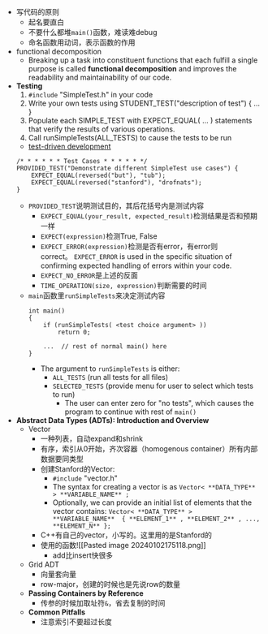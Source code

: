 - 写代码的原则
	- 起名要直白
	- 不要什么都堆`main()`函数，难读难debug
	- 命名函数用动词，表示函数的作用
- functional decomposition
	- Breaking up a task into constituent functions that each fulfill a single purpose is called **functional decomposition** and improves the readability and maintainability of our code.
- **Testing**
	1. `#include` "SimpleTest.h" in your code
	2. Write your own tests using STUDENT_TEST("description of test") { ... }
	3. Populate each SIMPLE_TEST with EXPECT_EQUAL( ... ) statements that verify the results of various operations.
	4. Call runSimpleTests(ALL_TESTS) to cause the tests to be run
	- [test-driven development](https://web.stanford.edu/class/cs106b/resources/testing_guide.html)
	```
	/* * * * * * Test Cases * * * * * */
	PROVIDED_TEST("Demonstrate different SimpleTest use cases") {
	    EXPECT_EQUAL(reversed("but"), "tub");
	    EXPECT_EQUAL(reversed("stanford"), "drofnats");
	}
	```
	- `PROVIDED_TEST`说明测试目的，其后花括号内是测试内容
		- `EXPECT_EQUAL(your_result, expected_result)`检测结果是否和预期一样
		- `EXPECT(expression)`检测True, False
		- `EXPECT_ERROR(expression)`检测是否有error，有error则correct。 `EXPECT_ERROR` is used in the specific situation of confirming expected handling of errors within your code.
		- `EXPECT_NO_ERROR`是上述的反面
		- `TIME_OPERATION(size, expression)`判断需要的时间
	- `main`函数里`runSimpleTests`来决定测试内容
		```
		int main()
		{
		    if (runSimpleTests( <test choice argument> ))
		        return 0;
		
		    ...  // rest of normal main() here
		}
		```
		- The argument to `runSimpleTests` is either:
			- `ALL_TESTS` (run all tests for all files)
			- `SELECTED_TESTS` (provide menu for user to select which tests to run)
			    - The user can enter zero for "no tests", which causes the program to continue with rest of `main()`
- **Abstract Data Types (ADTs): Introduction and Overview**
	- Vector
		- 一种列表，自动expand和shrink
		- 有序，索引从0开始，齐次容器（homogenous container）所有内部数据要同类型
		- 创建Stanford的Vector:
			- `#include` "vector.h"
			- The syntax for creating a vector is as `Vector< **DATA_TYPE** > **VARIABLE_NAME** ;`
			- Optionally, we can provide an initial list of elements that the vector contains: `Vector< **DATA_TYPE** >  **VARIABLE_NAME**  { **ELEMENT_1** , **ELEMENT_2** , ..., **ELEMENT_N** };`
		- C++有自己的vector，小写的。这里用的是Stanford的
		- 使用的函数![[Pasted image 20240102175118.png]]
			- add比insert快很多
	- Grid ADT
		- 向量套向量
		- row-major，创建的时候也是先说row的数量
	- **Passing Containers by Reference**
		- 传参的时候加取址符`&`，省去复制的时间
	- **Common Pitfalls**
		- 注意索引不要超过长度